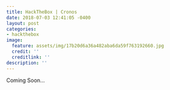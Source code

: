 ```yaml
---
title: HackTheBox | Cronos
date: 2018-07-03 12:41:05 -0400
layout: post
categories:
- hackthebox
image:
  feature: assets/img/17b20d6a36a482aba6da59f763192660.jpg
  credit: ''
  creditlink: ''
description: ''
---
```

Coming Soon...
